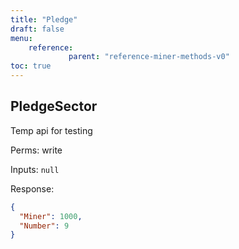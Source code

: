 ```yaml
---
title: "Pledge"
draft: false
menu:
    reference:
             parent: "reference-miner-methods-v0"
toc: true
---
```


## PledgeSector

Temp api for testing

Perms: write

Inputs: `null`

Response:

```json
{
  "Miner": 1000,
  "Number": 9
}
```
